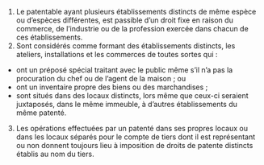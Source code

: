 1)  Le  patentable  ayant  plusieurs  établissements  distincts  de  même espèce ou d’espèces différentes, est passible d’un droit fixe en raison du commerce, de l’industrie ou de la profession exercée dans chacun de ces établissements.
2) Sont  considérés  comme  formant  des  établissements  distincts,  les  ateliers,
installations et les commerces de toutes sortes qui :
- ont un préposé spécial traitant avec le public même s’il n’a pas la procuration
du chef ou de l’agent de la maison ; ou
- ont un inventaire propre des biens ou des marchandises ;
- sont situés dans des locaux distincts, lors même que ceux-ci seraient juxtaposés,
dans le même immeuble, à d’autres établissements du même patenté.
3) Les opérations effectuées par un patenté dans ses propres locaux ou dans les
locaux séparés pour le compte de tiers dont il est représentant ou non donnent toujours lieu à imposition de droits de patente distincts établis au nom du tiers.